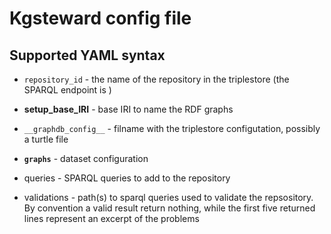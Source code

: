 
# Kgsteward config file

## Supported YAML syntax


* `repository_id` - the name of the repository in the triplestore (the SPARQL endpoint is )

* __setup_base_IRI__ - base IRI to name the RDF graphs   

* `__graphdb_config__` - filname with the triplestore configutation, possibly a turtle file

* __`graphs`__ - dataset configuration

* queries - SPARQL queries to add to the repository

* validations - path(s) to sparql queries used to validate the repsository. 
By convention a valid result return nothing, while the first five returned lines
represent an excerpt of the problems



